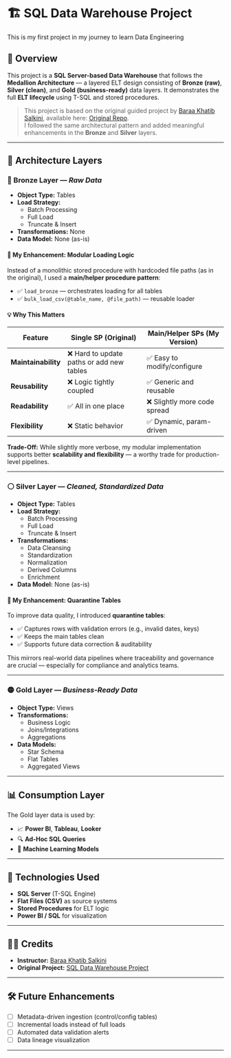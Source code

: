 ﻿# 🏗️ SQL Data Warehouse Project
This is my first project in my journey to learn Data Engineering

## 📌 Overview

This project is a **SQL Server-based Data Warehouse** that follows the **Medallion Architecture** — a layered ELT design consisting of **Bronze (raw)**, **Silver (clean)**, and **Gold (business-ready)** data layers. It demonstrates the full **ELT lifecycle** using T-SQL and stored procedures.

> This project is based on the original guided project by [Baraa Khatib Salkini](https://github.com/DataWithBaraa), available here: [Original Repo](https://github.com/DataWithBaraa/sql-data-warehouse-project).  
> I followed the same architectural pattern and added meaningful enhancements in the **Bronze** and **Silver** layers.

---

## 🧱 Architecture Layers

### 🔶 Bronze Layer — *Raw Data*

- **Object Type:** Tables
- **Load Strategy:**  
  - Batch Processing  
  - Full Load  
  - Truncate & Insert  
- **Transformations:** None
- **Data Model:** None (as-is)

#### 🔧 My Enhancement: Modular Loading Logic

Instead of a monolithic stored procedure with hardcoded file paths (as in the original), I used a **main/helper procedure pattern**:

- ✅ `load_bronze` — orchestrates loading for all tables  
- ✅ `bulk_load_csv(@table_name, @file_path)` — reusable loader

#### 💡 Why This Matters

| Feature | Single SP (Original) | Main/Helper SPs (My Version) |
|--------|------------------------|-------------------------------|
| **Maintainability** | ❌ Hard to update paths or add new tables | ✅ Easy to modify/configure |
| **Reusability** | ❌ Logic tightly coupled | ✅ Generic and reusable |
| **Readability** | ✅ All in one place | ❌ Slightly more code spread |
| **Flexibility** | ❌ Static behavior | ✅ Dynamic, param-driven |

**Trade-Off:** While slightly more verbose, my modular implementation supports better **scalability and flexibility** — a worthy trade for production-level pipelines.

---

### ⚪ Silver Layer — *Cleaned, Standardized Data*

- **Object Type:** Tables
- **Load Strategy:**  
  - Batch Processing  
  - Full Load  
  - Truncate & Insert
- **Transformations:**  
  - Data Cleansing  
  - Standardization  
  - Normalization  
  - Derived Columns  
  - Enrichment
- **Data Model:** None (as-is)

#### 🔧 My Enhancement: Quarantine Tables

To improve data quality, I introduced **quarantine tables**:

- ✅ Captures rows with validation errors (e.g., invalid dates, keys)
- ✅ Keeps the main tables clean
- ✅ Supports future data correction & auditability

This mirrors real-world data pipelines where traceability and governance are crucial — especially for compliance and analytics teams.

---

### 🟡 Gold Layer — *Business-Ready Data*

- **Object Type:** Views
- **Transformations:**  
  - Business Logic  
  - Joins/Integrations  
  - Aggregations  
- **Data Models:**  
  - Star Schema  
  - Flat Tables  
  - Aggregated Views

---

## 📊 Consumption Layer

The Gold layer data is used by:

- 📈 **Power BI**, **Tableau**, **Looker**
- 🔍 **Ad-Hoc SQL Queries**
- 🤖 **Machine Learning Models**

---

## 🚀 Technologies Used

- **SQL Server** (T-SQL Engine)
- **Flat Files (CSV)** as source systems
- **Stored Procedures** for ELT logic
- **Power BI / SQL** for visualization

---

## 🙋‍♂️ Credits

- **Instructor:** [Baraa Khatib Salkini](https://github.com/DataWithBaraa)
- **Original Project:** [SQL Data Warehouse Project](https://github.com/DataWithBaraa/sql-data-warehouse-project)

---

## 🛠️ Future Enhancements

- [ ] Metadata-driven ingestion (control/config tables)
- [ ] Incremental loads instead of full loads
- [ ] Automated data validation alerts
- [ ] Data lineage visualization

---
